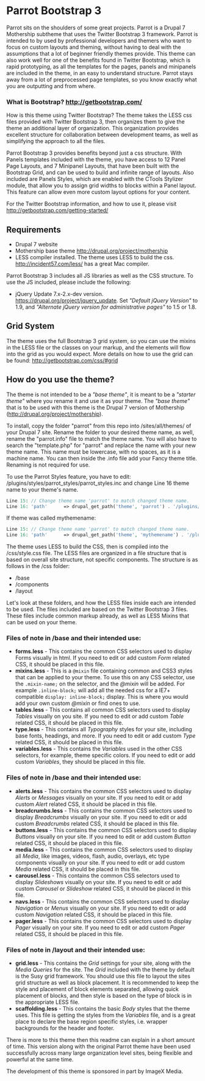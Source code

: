 Parrot Bootstrap 3
==========

Parrot sits on the shoulders of some great projects. Parrot is a Drupal 7 Mothership subtheme that uses the Twitter Bootstrap 3 framework. Parrot is intended to by used by professional developers and themers who want to focus on custom layouts and theming, without having to deal with the assumptions that a lot of beginner friendly themes provide. This theme can also work well for one of the benefits found in Twitter Bootstrap, which is rapid prototyping, as all the templates for the pages, panels and minipanels are included in the theme, in an easy to understand structure. Parrot stays away from a lot of preprocessed page templates, so you know exactly what you are outputting and from where.

### What is Bootstrap? http://getbootstrap.com/

How is this theme using Twitter Bootstrap?
The theme takes the LESS css files provided with Twitter Bootstrap 3, then organizes them to give the theme an additional layer of organization. This organization provides excellent structure for collaboration between development teams, as well as simplifying the approach to all the files.

Parrot Bootstrap 3 provides benefits beyond just a css structure. With Panels templates included with the theme, you have access to 12 Panel Page Layouts, and 7 Minipanel Layouts, that have been built with the Bootstrap Grid, and can be used to build and infinite range of layouts. Also included are Panels Styles, which are enabled with the CTools Stylizer module, that allow you to assign grid widths to blocks within a Panel layout. This feature can allow even more custom layout options for your content.

For the Twitter Bootstrap information, and how to use it, please visit http://getbootstrap.com/getting-started/



## Requirements

* Drupal 7 website
* Mothership base theme http://drupal.org/project/mothership
* LESS compiler installed. The theme uses LESS to build the css. http://incident57.com/less/ has a great Mac compiler.

Parrot Bootstrap 3 includes all JS libraries as well as the CSS structure. To use the JS included, please include the following:

* jQuery Update 7.x-2.x-dev version. https://drupal.org/project/jquery_update. Set *"Default jQuery Version"* to 1.9, and *"Alternate jQuery version for administrative pages"* to 1.5 or 1.8.


## Grid System

The theme uses the full Bootstrap 3 grid system, so you can use the mixins in the LESS file or the classes on your markup, and the elements will flow into the grid as you would expect. More details on how to use the grid can be found: http://getbootstrap.com/css/#grid

## How do you use the theme?

The theme is not intended to be a *"base theme"*, it is meant to be a *"starter theme"* where you rename it and use it as your theme. The *"base theme"* that is to be used with this theme is the Drupal 7 version of Mothership (http://drupal.org/project/mothership).

To install, copy the folder "parrot" from this repo into /sites/all/themes/ of your Drupal 7 site. Rename the folder to your desired theme name, as well, rename the "parrot.info" file to match the theme name. You will also have to search the "template.php" for "parrot" and replace the name with your new theme name. This name must be lowercase, with no spaces, as it is a machine name. You can then inside the .info file add your Fancy theme title. Renaming is not required for use.

To use the Parrot Styles feature, you have to edit: /plugins/styles/parrot_styles/parrot_styles.inc and change Line 16 theme name to your theme's name.

```php
Line 15: // Change theme name 'parrot' to match changed theme name.
Line 16: 'path'      => drupal_get_path('theme', 'parrot') . '/plugins/styles/parrot_styles',
```

If theme was called mythemename:

```php
Line 15: // Change theme name 'parrot' to match changed theme name.
Line 16: 'path'      => drupal_get_path('theme', 'mythemename') . '/plugins/styles/parrot_styles',
```

The theme uses LESS to build the CSS, then is compiled into the /css/style.css file. The LESS files are organized in a file structure that is based on overall site structure, not specific components. The structure is as follows in the /css folder:

* /base
* /components
* /layout

Let's look at these folders, and how the LESS files inside each are intended to be used. The files included are based on the Twitter Bootstrap 3 files. These files include common markup already, as well as LESS Mixins that can be used on your theme.


### Files of note in /base and their intended use:

* **forms.less** - This contains the common CSS selectors used to display Forms visually in html. If you need to edit or add custom *Form* related CSS, it should be placed in this file.
* **mixins.less** - This is a `@mixin` file containing common and CSS3 styles that can be applied to your theme. To use this on any CSS selector, use the `.mixin-name;` on the selector, and the *@mixin* will be added. For example `.inline-block;` will add all the needed css for a IE7+ compatible `display: inline-block;` display. This is where you would add your own custom *@mixin* or find ones to use.
* **tables.less** - This contains all common CSS selectors used to display *Tables* visually on you site. If you need to edit or add custom *Table* related CSS, it should be placed in this file.
* **type.less** - This contains all *Typography* styles for your site, including base fonts, headings, and more. If you need to edit or add custom *Type* related CSS, it should be placed in this file.
* **variables.less** - This contains the *Variables* used in the other CSS selectors, for example, theme specific colors. If you need to edit or add custom *Variables*, they should be placed in this file.


### Files of note in /base and their intended use:

* **alerts.less** - This contains the common CSS selectors used to display *Alerts* or *Messages* visually on your site. If you need to edit or add custom *Alert* related CSS, it should be placed in this file.
* **breadcrumbs.less** - This contains the common CSS selectors used to display *Breadcrumbs* visually on your site. If you need to edit or add custom *Breadcrumbs* related CSS, it should be placed in this file.
* **buttons.less** - This contains the common CSS selectors used to display *Buttons* visually on your site. If you need to edit or add custom *Button* related CSS, it should be placed in this file.
* **media.less** - This contains the common CSS selectors used to display all *Media*, like images, videos, flash, audio, overlays, etc type components visually on your site. If you need to edit or add custom *Media* related CSS, it should be placed in this file.
* **carousel.less** - This contains the common CSS selectors used to display *Slideshows* visually on your site. If you need to edit or add custom *Carousel* or *Slideshow* related CSS, it should be placed in this file.
* **navs.less** - This contains the common CSS selectors used to display *Navigation* or *Menus* visually on your site. If you need to edit or add custom *Navigation* related CSS, it should be placed in this file.
* **pager.less** - This contains the common CSS selectors used to display *Pager* visually on your site. If you need to edit or add custom *Pager* related CSS, it should be placed in this file.


### Files of note in /layout and their intended use:

* **grid.less** - This contains the *Grid* settings for your site, along with the *Media Queries* for the site. The *Grid* included with the theme by default is the Susy grid framework. You should use this file to layout the sites grid structure as well as block placement. It is recommended to keep the style and placement of block elements separated, allowing quick placement of blocks, and then style is based on the type of block is in the appropriate LESS file.
* **scaffolding.less** - This contains the basic *Body* styles that the theme uses. This file is getting the styles from the *Variables* file, and is a great place to declare the base region specific styles, i.e. wrapper backgrounds for the header and footer.

There is more to this theme then this readme can explain in a short amount of time. This version along with the original Parrot theme have been used successfully across many large organization level sites, being flexible and powerful at the same time.

The development of this theme is sponsored in part by ImageX Media.
